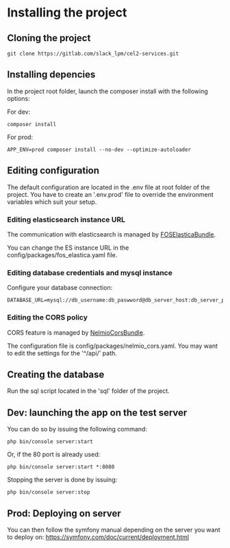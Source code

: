 # Installing the project

## Cloning the project

```
git clone https://gitlab.com/slack_lpm/cel2-services.git
```

## Installing depencies

In the project root folder, launch the composer install with the following options:

For dev:
```
composer install
```

For prod:
```
APP_ENV=prod composer install --no-dev --optimize-autoloader
```

## Editing configuration

The default configuration are located in the .env file at root folder of the project. You have to create an '.env.prod' file to override the environment variables which suit your setup.

### Editing elasticsearch instance URL

The communication with elasticsearch is managed by [FOSElasticaBundle](https://github.com/FriendsOfSymfony/FOSElasticaBundle). 

You can change the ES instance URL in the config/packages/fos_elastica.yaml file.

### Editing database credentials and mysql instance 

Configure your database connection:

```
DATABASE_URL=mysql://db_username:db_paswword@db_server_host:db_server_port/db_name
```
### Editing the CORS policy

CORS feature is managed by [NelmioCorsBundle](https://github.com/nelmio/NelmioCorsBundle). 

The configuration file is config/packages/nelmio_cors.yaml. You may want to edit the settings for the '^/api/' path.

## Creating the database

Run the sql script located in the 'sql' folder of the project.

## Dev: launching the app on the test server

You can do so by issuing the following command:

```
php bin/console server:start

```

Or, if the 80 port is already used:

```
php bin/console server:start *:8080

```

Stopping the server is done by issuing:

```
php bin/console server:stop

```

## Prod: Deploying on server


You can then follow the symfony manual depending on the server you want to deploy on: https://symfony.com/doc/current/deployment.html

